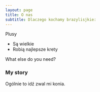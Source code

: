 ```yaml
---
layout: page
title: O nas
subtitle: Dlaczego kochamy brazylisjkie:
---
```

Plusy
- Są wielkie
- Robią najlepsze krety

What else do you need?

### My story

Ogólnie to idź zwal mi konia.
